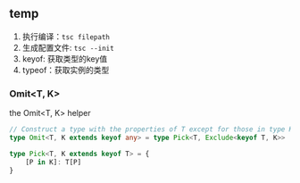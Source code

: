 ## temp
1. 执行编译：`tsc filepath`
2. 生成配置文件: `tsc --init`
3. keyof: 获取类型的key值
4. typeof：获取实例的类型

### Omit<T, K> 
the Omit<T, K> helper

```ts
// Construct a type with the properties of T except for those in type K
type Omit<T, K extends keyof any> = type Pick<T, Exclude<keyof T, K>>
```
```ts
type Pick<T, K extends keyof T> = {
    [P in K]: T[P]
}
```